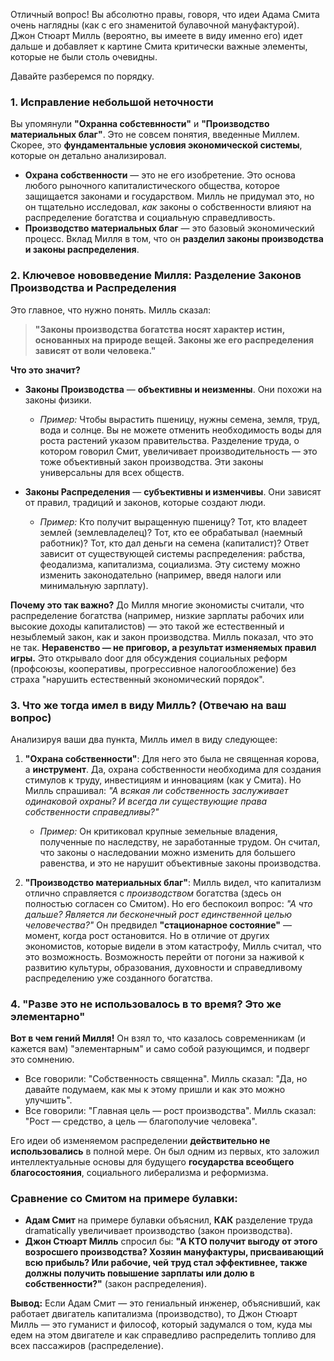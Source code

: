 Отличный вопрос! Вы абсолютно правы, говоря, что идеи Адама Смита очень наглядны (как с его знаменитой булавочной мануфактурой). Джон Стюарт Милль (вероятно, вы имеете в виду именно его) идет дальше и добавляет к картине Смита критически важные элементы, которые не были столь очевидны.

Давайте разберемся по порядку.

### 1. Исправление небольшой неточности

Вы упомянули **"Охранна собстевнности"** и **"Производство материальных благ"**. Это не совсем понятия, введенные Миллем. Скорее, это **фундаментальные условия экономической системы**, которые он детально анализировал.

*   **Охрана собственности** — это не его изобретение. Это основа любого рыночного капиталистического общества, которое защищается законами и государством. Милль не придумал это, но он тщательно исследовал, *как* законы о собственности влияют на распределение богатства и социальную справедливость.
*   **Производство материальных благ** — это базовый экономический процесс. Вклад Милля в том, что он **разделил законы производства и законы распределения**.

### 2. Ключевое нововведение Милля: Разделение Законов Производства и Распределения

Это главное, что нужно понять. Милль сказал:

> **"Законы производства богатства носят характер истин, основанных на природе вещей. Законы же его распределения зависят от воли человека."**

**Что это значит?**

*   **Законы Производства** — **объективны и неизменны**. Они похожи на законы физики.
    *   *Пример:* Чтобы вырастить пшеницу, нужны семена, земля, труд, вода и солнце. Вы не можете отменить необходимость воды для роста растений указом правительства. Разделение труда, о котором говорил Смит, увеличивает производительность — это тоже объективный закон производства. Эти законы универсальны для всех обществ.

*   **Законы Распределения** — **субъективны и изменчивы**. Они зависят от правил, традиций и законов, которые создают люди.
    *   *Пример:* Кто получит выращенную пшеницу? Тот, кто владеет землей (землевладелец)? Тот, кто ее обрабатывал (наемный работник)? Тот, кто дал деньги на семена (капиталист)? Ответ зависит от существующей системы распределения: рабства, феодализма, капитализма, социализма. Эту систему можно изменить законодательно (например, введя налоги или минимальную зарплату).

**Почему это так важно?**
До Милля многие экономисты считали, что распределение богатства (например, низкие зарплаты рабочих или высокие доходы капиталистов) — это такой же естественный и незыблемый закон, как и закон производства. Милль показал, что это не так. **Неравенство — не приговор, а результат изменяемых правил игры.** Это открывало door для обсуждения социальных реформ (профсоюзы, кооперативы, прогрессивное налогообложение) без страха "нарушить естественный экономический порядок".

### 3. Что же тогда имел в виду Милль? (Отвечаю на ваш вопрос)

Анализируя ваши два пункта, Милль имел в виду следующее:

1.  **"Охрана собственности"**:
    Для него это была не священная корова, а **инструмент**. Да, охрана собственности необходима для создания стимулов к труду, инвестициям и инновациям (как у Смита). Но Милль спрашивал: *"А всякая ли собственность заслуживает одинаковой охраны? И всегда ли существующие права собственности справедливы?"*
    *   *Пример:* Он критиковал крупные земельные владения, полученные по наследству, не заработанные трудом. Он считал, что законы о наследовании можно изменить для большего равенства, и это не нарушит объективные законы производства.

2.  **"Производство материальных благ"**:
    Милль видел, что капитализм отлично справляется с *производством* богатства (здесь он полностью согласен со Смитом). Но его беспокоил вопрос: *"А что дальше? Является ли бесконечный рост единственной целью человечества?"*
    Он предвидел **"стационарное состояние"** — момент, когда рост остановится. Но в отличие от других экономистов, которые видели в этом катастрофу, Милль считал, что это возможность. Возможность перейти от погони за наживой к развитию культуры, образования, духовности и справедливому распределению уже созданного богатства.

### 4. "Разве это не использовалось в то время? Это же элементарно"

**Вот в чем гений Милля!** Он взял то, что казалось современникам (и кажется вам) "элементарным" и само собой разующимся, и подверг это сомнению.

*   Все говорили: "Собственность священна". Милль сказал: "Да, но давайте подумаем, как мы к этому пришли и как это можно улучшить".
*   Все говорили: "Главная цель — рост производства". Милль сказал: "Рост — средство, а цель — благополучие человека".

Его идеи об изменяемом распределении **действительно не использовались** в полной мере. Он был одним из первых, кто заложил интеллектуальные основы для будущего **государства всеобщего благосостояния**, социального либерализма и реформизма.

### Сравнение со Смитом на примере булавки:

*   **Адам Смит** на примере булавки объяснил, **КАК** разделение труда dramatically увеличивает производство (закон производства).
*   **Джон Стюарт Милль** спросил бы: **"А КТО получит выгоду от этого возросшего производства? Хозяин мануфактуры, присваивающий всю прибыль? Или рабочие, чей труд стал эффективнее, также должны получить повышение зарплаты или долю в собственности?"** (закон распределения).

**Вывод:** Если Адам Смит — это гениальный инженер, объяснивший, как работает двигатель капитализма (производство), то Джон Стюарт Милль — это гуманист и философ, который задумался о том, куда мы едем на этом двигателе и как справедливо распределить топливо для всех пассажиров (распределение).